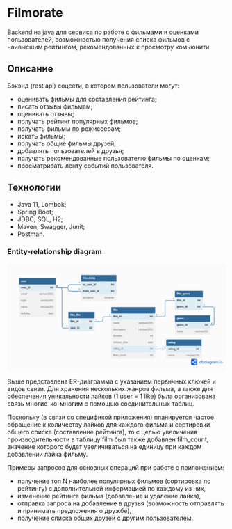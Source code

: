 # Filmorate
Backend на java для сервиса по работе с фильмами и оценками пользователей, возможностью получения списка фильмов с наивысшим рейтингом, рекомендованных к просмотру комьюнити.

## Описание
Бэкэнд (rest api) соцсети, в котором пользователи могут:
- оценивать фильмы для составления рейтинга;
- писать отзывы фильмам;
- оценивать отзывы;
- получать рейтинг популярных фильмов;
- получать фильмы по режиссерам;
- искать фильмы;
- получать общие фильмы друзей;
- добавлять пользователей в друзья;
- получать рекомендованные пользователю фильмы по оценкам;
- просматривать ленту событий пользователя.

## Технологии
- Java 11, Lombok;
- Spring Boot;
- JDBC, SQL, H2;
- Maven, Swagger, Junit;
- Postman.

### Entity-relationship diagram ###
![ER-diagram for filmorate](FimorateDB.png)

Выше представлена ER-диаграмма с указанием первичных ключей и видов связи.
Для хранения нескольких жанров фильма, а также для обеспечения уникальности лайков (1 user = 1 like) была организована связь многие-ко-многим с помощью соединительных таблиц.

Поскольку (в связи со спецификой приложения) планируется частое обращение к количеству лайков для каждого фильма и сортировки общего списка (составление рейтинга), то с целью увеличения производительности в таблицу film был также добавлен film_count, значение которого будет увеличиваться на единицу при каждом добавлении лайка фильму.

Примеры запросов для основных операций при работе с приложением: 
- получение топ N наиболее популярных фильмов (сортировка по рейтингу) с дополнительной информацией по каждому из них,
- изменение рейтинга фильма (добавление и удаление лайка), 
- отправка запроса на добавление в друзья (возможность отправлять и принимать предложения о дружбе), 
- получение списка общих друзей с другим пользователем.
